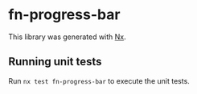# fn-progress-bar

This library was generated with [Nx](https://nx.dev).

## Running unit tests

Run `nx test fn-progress-bar` to execute the unit tests.
